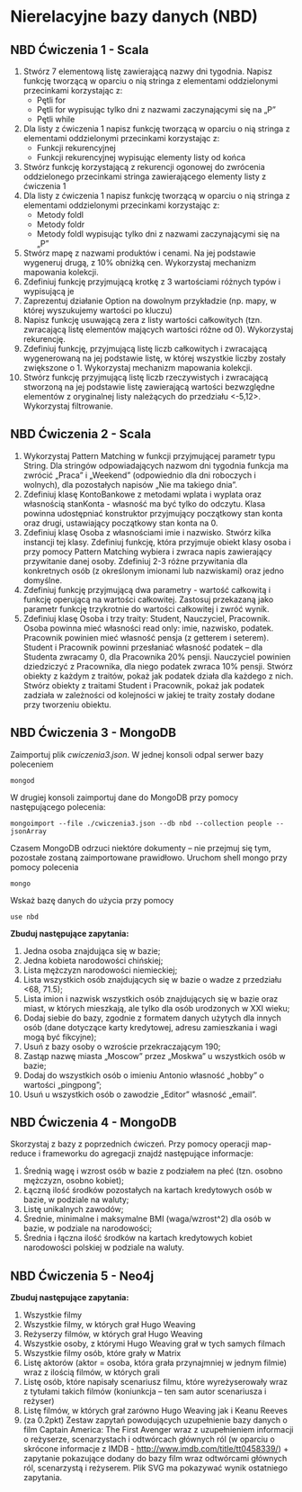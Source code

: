 # Nierelacyjne bazy danych (NBD)

## NBD Ćwiczenia 1 - Scala

1. Stwórz 7 elementową listę zawierającą nazwy dni tygodnia. Napisz funkcję tworzącą w oparciu o nią stringa z elementami oddzielonymi przecinkami korzystając z:
   - Pętli for
   - Pętli for wypisując tylko dni z nazwami zaczynającymi się na „P”
   - Pętli while
2. Dla listy z ćwiczenia 1 napisz funkcję tworzącą w oparciu o nią stringa z elementami oddzielonymi przecinkami korzystając z:
   - Funkcji rekurencyjnej
   - Funkcji rekurencyjnej wypisując elementy listy od końca
3. Stwórz funkcję korzystającą z rekurencji ogonowej do zwrócenia oddzielonego przecinkami stringa zawierającego elementy listy z ćwiczenia 1
4. Dla listy z ćwiczenia 1 napisz funkcję tworzącą w oparciu o nią stringa z elementami oddzielonymi przecinkami korzystając z:
   - Metody foldl
   - Metody foldr
   - Metody foldl wypisując tylko dni z nazwami zaczynającymi się na „P”
5. Stwórz mapę z nazwami produktów i cenami. Na jej podstawie wygeneruj drugą, z 10% obniżką cen. Wykorzystaj mechanizm mapowania kolekcji.
6. Zdefiniuj funkcję przyjmującą krotkę z 3 wartościami różnych typów i wypisującą je
7. Zaprezentuj działanie Option na dowolnym przykładzie (np. mapy, w której wyszukujemy wartości po kluczu)
8. Napisz funkcję usuwającą zera z listy wartości całkowitych (tzn. zwracającą listę elementów mających wartości różne od 0). Wykorzystaj rekurencję.
9. Zdefiniuj funkcję, przyjmującą listę liczb całkowitych i zwracającą wygenerowaną na jej podstawie listę, w której wszystkie liczby zostały zwiększone o 1. Wykorzystaj mechanizm mapowania kolekcji.
10. Stwórz funkcję przyjmującą listę liczb rzeczywistych i zwracającą stworzoną na jej podstawie listę zawierającą wartości bezwzględne elementów z oryginalnej listy należących do przedziału <-5,12>. Wykorzystaj filtrowanie.

## NBD Ćwiczenia 2 - Scala

1. Wykorzystaj Pattern Matching w funkcji przyjmującej parametr typu String. Dla stringów odpowiadających nazwom dni tygodnia funkcja ma zwrócić „Praca” i „Weekend” (odpowiednio dla dni roboczych i wolnych), dla pozostałych napisów „Nie ma takiego dnia”.
2. Zdefiniuj klasę KontoBankowe z metodami wplata i wyplata oraz własnością stanKonta - własność ma być tylko do odczytu. Klasa powinna udostępniać konstruktor przyjmujący początkowy stan konta oraz drugi, ustawiający początkowy stan konta na 0.
3. Zdefiniuj klasę Osoba z własnościami imie i nazwisko. Stwórz kilka instancji tej klasy. Zdefiniuj funkcję, która przyjmuje obiekt klasy osoba i przy pomocy Pattern Matching wybiera i zwraca napis zawierający przywitanie danej osoby. Zdefiniuj 2-3 różne przywitania dla konkretnych osób (z określonym imionami lub nazwiskami) oraz jedno domyślne.
4. Zdefiniuj funkcję przyjmującą dwa parametry - wartość całkowitą i funkcję operującą na wartości całkowitej. Zastosuj przekazaną jako parametr funkcję trzykrotnie do wartości całkowitej i zwróć wynik.
5. Zdefiniuj klasę Osoba i trzy traity: Student, Nauczyciel, Pracownik. Osoba powinna mieć własności read only: imie, nazwisko, podatek. Pracownik powinien mieć własność pensja (z getterem i seterem). Student i Pracownik powinni przesłaniać własność podatek – dla Studenta zwracamy 0, dla Pracownika 20% pensji. Nauczyciel powinien dziedziczyć z Pracownika, dla niego podatek zwraca 10% pensji. Stwórz obiekty z każdym z traitów, pokaż jak podatek działa dla każdego z nich. Stwórz obiekty z traitami Student i Pracownik, pokaż jak podatek zadziała w zależności od kolejności w jakiej te traity zostały dodane przy tworzeniu obiektu.

## NBD Ćwiczenia 3 - MongoDB

Zaimportuj plik _cwiczenia3.json_. W jednej konsoli odpal serwer bazy poleceniem

```
mongod
```

W drugiej konsoli zaimportuj dane do MongoDB przy pomocy następującego polecenia:

```
mongoimport --file ./cwiczenia3.json --db nbd --collection people --jsonArray
```

Czasem MongoDB odrzuci niektóre dokumenty – nie przejmuj się tym, pozostałe zostaną zaimportowane prawidłowo. Uruchom shell mongo przy pomocy polecenia

```
mongo
```

Wskaż bazę danych do użycia przy pomocy

```
use nbd
```

**Zbuduj następujące zapytania:**

1. Jedna osoba znajdująca się w bazie;
2. Jedna kobieta narodowości chińskiej;
3. Lista mężczyzn narodowości niemieckiej;
4. Lista wszystkich osób znajdujących się w bazie o wadze z przedziału <68, 71.5);
5. Lista imion i nazwisk wszystkich osób znajdujących się w bazie oraz miast, w których mieszkają, ale tylko dla osób urodzonych w XXI wieku;
6. Dodaj siebie do bazy, zgodnie z formatem danych użytych dla innych osób (dane dotyczące karty kredytowej, adresu zamieszkania i wagi mogą być fikcyjne);
7. Usuń z bazy osoby o wzroście przekraczającym 190;
8. Zastąp nazwę miasta „Moscow” przez „Moskwa” u wszystkich osób w bazie;
9. Dodaj do wszystkich osób o imieniu Antonio własność „hobby” o wartości „pingpong”;
10. Usuń u wszystkich osób o zawodzie „Editor” własność „email”.

## NBD Ćwiczenia 4 - MongoDB

Skorzystaj z bazy z poprzednich ćwiczeń. Przy pomocy operacji map-reduce i frameworku do agregacji znajdź następujące informacje:

1. Średnią wagę i wzrost osób w bazie z podziałem na płeć (tzn. osobno mężczyzn, osobno kobiet);
2. Łączną ilość środków pozostałych na kartach kredytowych osób w bazie, w podziale na waluty;
3. Listę unikalnych zawodów;
4. Średnie, minimalne i maksymalne BMI (waga/wzrost^2) dla osób w bazie, w podziale na narodowości;
5. Średnia i łączna ilość środków na kartach kredytowych kobiet narodowości polskiej w podziale na waluty.

## NBD Ćwiczenia 5 - Neo4j

**Zbuduj następujące zapytania:**

1. Wszystkie filmy
2. Wszystkie filmy, w których grał Hugo Weaving
3. Reżyserzy filmów, w których grał Hugo Weaving
4. Wszystkie osoby, z którymi Hugo Weaving grał w tych samych filmach
5. Wszystkie filmy osób, które grały w Matrix
6. Listę aktorów (aktor = osoba, która grała przynajmniej w jednym filmie) wraz z
   ilością filmów, w których grali
7. Listę osób, które napisały scenariusz filmu, które wyreżyserowały wraz z tytułami
   takich filmów (koniunkcja – ten sam autor scenariusza i reżyser)
8. Listę filmów, w których grał zarówno Hugo Weaving jak i Keanu Reeves
9. (za 0.2pkt) Zestaw zapytań powodujących uzupełnienie bazy danych o film Captain
   America: The First Avenger wraz z uzupełnieniem informacji o reżyserze,
   scenarzystach i odtwórcach głównych ról (w oparciu o skrócone informacje z IMDB -
   http://www.imdb.com/title/tt0458339/) + zapytanie pokazujące dodany do bazy
   film wraz odtwórcami głównych ról, scenarzystą i reżyserem. Plik SVG ma
   pokazywać wynik ostatniego zapytania.
